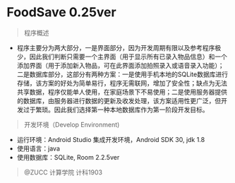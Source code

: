 # FoodSave 0.25ver

> 程序概述

- 程序主要分为两大部分，一是界面部分，因为开发周期有限以及参考程序极少，因此我们判断只需要一个主界面（用于显示所有已录入物品信息）和一个添加界面（用于添加新入物品，可在此界面添加拍照录入或语音录入功能）；二是数据库部分，这部分有两种方案：一是使用手机本地的SQLite数据库进行存储，该方案的好处为简单易行，程序无需联网，增加了安全性；缺点为无法共享数据，程序仅能单人使用，在家庭场景下不易使用；二是使用服务器提供的数据库，由服务器进行数据的更新及收发处理，该方案适用性更广泛，但开发过于繁琐。因此我们选择第一种本地数据库作为第一阶段开发目标。

>开发环境（Develop Environment)

- 运行环境：Android Studio 集成开发环境，Android SDK 30, jdk 1.8
- 使用语言：java
- 使用数据库：SQLite, Room 2.2.5ver

>@ZUCC 计算学院 计科1903
